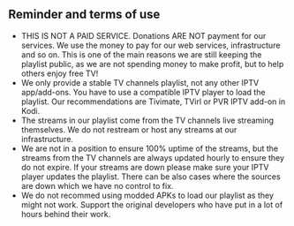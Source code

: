 ## Reminder and terms of use

- THIS IS NOT A PAID SERVICE. Donations ARE NOT payment for our services. We use the money to pay for our web services, infrastructure and so on. This is one of the main reasons we are still keeping the playlist public, as we are not spending money to make profit, but to help others enjoy free TV!
- We only provide a stable TV channels playlist, not any other IPTV app/add-ons. You have to use a compatible IPTV player to load the playlist.   Our recommendations are Tivimate, TVirl or PVR IPTV add-on in Kodi.
- The streams in our playlist come from the TV channels live streaming themselves. We do not restream or host any streams at our infrastructure.
- We are not in a position to ensure 100% uptime of the streams, but the streams from the TV channels are always updated hourly to ensure they do not expire. If your streams are down please make sure your IPTV player updates the playlist. There can be also cases where the sources are down  which we have no control to fix.
- We do not recommed using modded APKs to load our playlist as they might not work. Support the original developers who have put in a lot of hours behind their work.